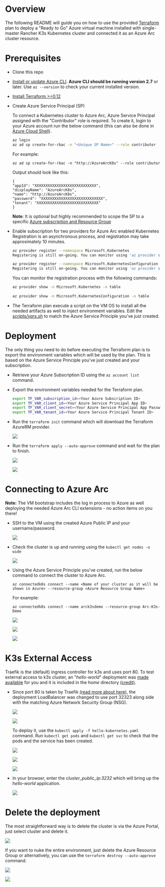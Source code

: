 # Overview

The following README will guide you on how to use the provided [Terraform](https://www.terraform.io/) plan to deploy a "Ready to Go" Azure virtual machine installed with single-master Rancher K3s Kubernetes cluster and connected it as an Azure Arc cluster resource.

# Prerequisites

* Clone this repo

* [Install or update Azure CLI](https://docs.microsoft.com/en-us/cli/azure/install-azure-cli?view=azure-cli-latest). **Azure CLI should be running version 2.7** or later. Use ```az --version``` to check your current installed version.

* [Install Terraform >=0.12](https://learn.hashicorp.com/terraform/getting-started/install.html)

* Create Azure Service Principal (SP)   

    To connect a Kubernetes cluster to Azure Arc, Azure Service Principal assigned with the "Contributor" role is required. To create it, login to your Azure account run the below command (this can also be done in [Azure Cloud Shell](https://shell.azure.com/)).

    ```bash
    az login
    az ad sp create-for-rbac -n "<Unique SP Name>" --role contributor
    ```

    For example:

    ```az ad sp create-for-rbac -n "http://AzureArcK8s" --role contributor```

    Output should look like this:

    ```
    {
    "appId": "XXXXXXXXXXXXXXXXXXXXXXXXXXXX",
    "displayName": "AzureArcK8s",
    "name": "http://AzureArcK8s",
    "password": "XXXXXXXXXXXXXXXXXXXXXXXXXXXX",
    "tenant": "XXXXXXXXXXXXXXXXXXXXXXXXXXXX"
    }
    ```
    
    **Note**: It is optional but highly recommended to scope the SP to a specific [Azure subscription and Resource Group](https://docs.microsoft.com/en-us/cli/azure/ad/sp?view=azure-cli-latest) 

* Enable subscription for two providers for Azure Arc enabled Kubernetes<br> 
  Registration is an asynchronous process, and registration may take approximately 10 minutes.
  ```bash
  az provider register --namespace Microsoft.Kubernetes
  Registering is still on-going. You can monitor using 'az provider show -n Microsoft.Kubernetes'

  az provider register --namespace Microsoft.KubernetesConfiguration
  Registering is still on-going. You can monitor using 'az provider show -n Microsoft.KubernetesConfiguration'
  ```
  You can monitor the registration process with the following commands:
  ```bash
  az provider show -n Microsoft.Kubernetes -o table
 
  az provider show -n Microsoft.KubernetesConfiguration -o table
  ```

* The Terraform plan execute a script on the VM OS to install all the needed artifacts as well to inject environment variables. Edit the [*scripts/vars.sh*](../rancher_k3s/azure/terraform/scripts/vars.sh) to match the Azure Service Principle you've just created. 

# Deployment

The only thing you need to do before executing the Terraform plan is to export the environment variables which will be used by the plan. This is based on the Azure Service Principle you've just created and your subscription.  

* Retrieve your Azure Subscription ID using the ```az account list``` command.

* Export the environment variables needed for the Terraform plan.

    ```bash
    export TF_VAR_subscription_id=<Your Azure Subscription ID>  
    export TF_VAR_client_id=<Your Azure Service Principal App ID> 
    export TF_VAR_client_secret=<Your Azure Service Principal App Password>  
    export TF_VAR_tenant_id=<Your Azure Service Principal Tenant ID>
    ```

* Run the ```terraform init``` command which will download the Terraform AzureRM provider.

    ![](../img/rancher_k3s/azure/terraform/01.png)

* Run the ```terraform apply --auto-approve``` command and wait for the plan to finish.

    ![](../img/rancher_k3s/azure/terraform/02.png) 

    ![](../img/rancher_k3s/azure/terraform/03.png)
  
# Connecting to Azure Arc

**Note:** The VM bootstrap includes the log in process to Azure as well deploying the needed Azure Arc CLI extensions - no action items on you there!

* SSH to the VM using the created Azure Public IP and your username/password.

    ![](../img/rancher_k3s/azure/terraform/04.png)

* Check the cluster is up and running using the ```kubectl get nodes -o wide```

    ![](../img/rancher_k3s/azure/terraform/05.png)

* Using the Azure Service Principle you've created, run the below command to connect the cluster to Azure Arc.

    ```az connectedk8s connect --name <Name of your cluster as it will be shown in Azure> --resource-group <Azure Resource Group Name>```

    For example:

    ```az connectedk8s connect --name arck3sdemo --resource-group Arc-K3s-Demo```

    ![](../img/rancher_k3s/azure/terraform/06.png) 

    ![](../img/rancher_k3s/azure/terraform/07.png)

    ![](../img/rancher_k3s/azure/terraform/08.png)

# K3s External Access

Traefik is the (default) ingress controller for k3s and uses port 80. To test external access to k3s cluster, an "*hello-world*" deployment was [made available](../rancher_k3s/azure/terraform/deployment/hello-kubernetes.yaml) for you and it is included in the *home* directory [(credit)](https://github.com/paulbouwer/hello-kubernetes). 

* Since port 80 is taken by Traefik [(read more about here)](https://github.com/rancher/k3s/issues/436), the deployment LoadBalancer was changed to use port 32323 along side with the matching Azure Network Security Group (NSG).

    ![](../img/rancher_k3s/azure/terraform/09.png)

    ![](../img/rancher_k3s/azure/terraform/10.png)

    To deploy it, use the ```kubectl apply -f hello-kubernetes.yaml``` command. Run ```kubectl get pods``` and ```kubectl get svc``` to check that the pods and the service has been created. 

    ![](../img/rancher_k3s/azure/terraform/11.png)

    ![](../img/rancher_k3s/azure/terraform/12.png)

    ![](../img/rancher_k3s/azure/terraform/13.png)

* In your browser, enter the *cluster_public_ip:3232* which will bring up the *hello-world* application.

    ![](../img/rancher_k3s/azure/terraform/14.png)

# Delete the deployment

The most straightforward way is to delete the cluster is via the Azure Portal, just select cluster and delete it. 

![](../img/rancher_k3s/azure/terraform/15.png)

If you want to nuke the entire environment, just delete the Azure Resource Group or alternatively, you can use the ```terraform destroy --auto-approve``` command.

![](../img/rancher_k3s/azure/terraform/16.png)

![](../img/rancher_k3s/azure/terraform/17.png)